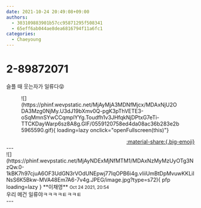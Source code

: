 ```yaml
---
date: 2021-10-24 20:49:08+09:00
authors:
  - 303109883901b57cc95871295f508341
  - 65eff6ab044ae8dea6816794f11a6fc1
categories:
  - Chaeyoung
---
```


# 2-89872071

<div class="post-container" markdown="1">
<div class="content-container md-sidebar__scrollwrap" markdown="1">

슬플 때 웃는자가 일류다😝
<figure markdown="1">
![](https://phinf.wevpstatic.net/MjAyMjA3MDNfMjcx/MDAxNjU2ODA3Mzg0NjMy.U3dJ19bXmv0Q-pgK3pThVETE3-oSqMmnSYwCCqmplYYg.Toudfh1v3JHfqkNjDPtxG7eTi-TTCKDayWarp6sz8A8g.GIF/0559120758ed4da08ac36b283e2b5965590.gif){ loading=lazy onclick="openFullscreen(this)"}
</figure>


</div>
</div>

<div style="text-align: right;" markdown="1">
<a href="https://weverse.io/fromis9/fanpost/2-89872071" style="text-align: right;">:material-share:{.big-emoji}</a>
</div>
---

<div class="comments-container md-sidebar__scrollwrap" markdown="1">
<div class="comment" markdown="1">
<div class='id-container' markdown="1">
![](https://phinf.wevpstatic.net/MjAyNDExMjNfMTM1/MDAxNzMyMzUyOTg3NzQw.0-1kBK7h97cjuA6OF3UdGN3rVOdUNEpwj77IqOPB6i4g.vliiUmBtDpMvuwKKLiINsS6K5Bkw-MVA48Em7A6-7v4g.JPEG/image.jpg?type=s72){ pfp loading=lazy }
**<span class="artist">이채영</span>** <small>Oct 24 2021, 20:54</small><br>
</div>
<div class='comment-body' markdown="1">
우리 메건 일류야ㅋㅋㅋㅋㅌㅋㅋㅌ
</div>
</div>
</div>
---
